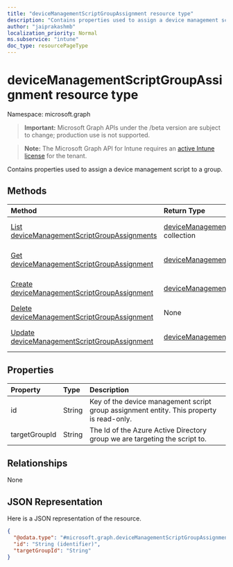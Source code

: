 ```yaml
---
title: "deviceManagementScriptGroupAssignment resource type"
description: "Contains properties used to assign a device management script to a group."
author: "jaiprakashmb"
localization_priority: Normal
ms.subservice: "intune"
doc_type: resourcePageType
---
```


# deviceManagementScriptGroupAssignment resource type

Namespace: microsoft.graph

> **Important:** Microsoft Graph APIs under the /beta version are subject to change; production use is not supported.

> **Note:** The Microsoft Graph API for Intune requires an [active Intune license](https://go.microsoft.com/fwlink/?linkid=839381) for the tenant.

Contains properties used to assign a device management script to a group.

## Methods
|Method|Return Type|Description|
|:---|:---|:---|
|[List deviceManagementScriptGroupAssignments](../api/intune-devices-devicemanagementscriptgroupassignment-list.md)|[deviceManagementScriptGroupAssignment](../resources/intune-devices-devicemanagementscriptgroupassignment.md) collection|List properties and relationships of the [deviceManagementScriptGroupAssignment](../resources/intune-devices-devicemanagementscriptgroupassignment.md) objects.|
|[Get deviceManagementScriptGroupAssignment](../api/intune-devices-devicemanagementscriptgroupassignment-get.md)|[deviceManagementScriptGroupAssignment](../resources/intune-devices-devicemanagementscriptgroupassignment.md)|Read properties and relationships of the [deviceManagementScriptGroupAssignment](../resources/intune-devices-devicemanagementscriptgroupassignment.md) object.|
|[Create deviceManagementScriptGroupAssignment](../api/intune-devices-devicemanagementscriptgroupassignment-create.md)|[deviceManagementScriptGroupAssignment](../resources/intune-devices-devicemanagementscriptgroupassignment.md)|Create a new [deviceManagementScriptGroupAssignment](../resources/intune-devices-devicemanagementscriptgroupassignment.md) object.|
|[Delete deviceManagementScriptGroupAssignment](../api/intune-devices-devicemanagementscriptgroupassignment-delete.md)|None|Deletes a [deviceManagementScriptGroupAssignment](../resources/intune-devices-devicemanagementscriptgroupassignment.md).|
|[Update deviceManagementScriptGroupAssignment](../api/intune-devices-devicemanagementscriptgroupassignment-update.md)|[deviceManagementScriptGroupAssignment](../resources/intune-devices-devicemanagementscriptgroupassignment.md)|Update the properties of a [deviceManagementScriptGroupAssignment](../resources/intune-devices-devicemanagementscriptgroupassignment.md) object.|

## Properties
|Property|Type|Description|
|:---|:---|:---|
|id|String|Key of the device management script group assignment entity. This property is read-only.|
|targetGroupId|String|The Id of the Azure Active Directory group we are targeting the script to.|

## Relationships
None

## JSON Representation
Here is a JSON representation of the resource.
<!-- {
  "blockType": "resource",
  "keyProperty": "id",
  "@odata.type": "microsoft.graph.deviceManagementScriptGroupAssignment"
}
-->
``` json
{
  "@odata.type": "#microsoft.graph.deviceManagementScriptGroupAssignment",
  "id": "String (identifier)",
  "targetGroupId": "String"
}
```
